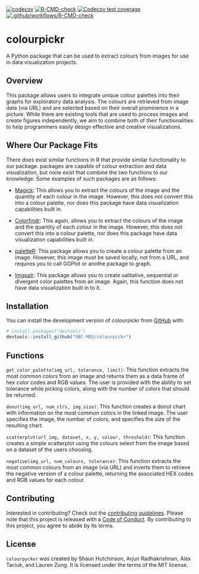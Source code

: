 
<!-- README.md is generated from README.Rmd. Please edit that file -->
<!-- badges: start -->
[![codecov](https://codecov.io/gh/UBC-MDS/colourpickr/branch/main/graph/badge.svg?token=Em5ixKWiyB)](https://codecov.io/gh/UBC-MDS/colourpickr)
[![R-CMD-check](https://github.com/UBC-MDS/colourpickr/actions/workflows/R-CMD-check.yaml/badge.svg)](https://github.com/UBC-MDS/colourpickr/actions/workflows/R-CMD-check.yaml)
[![Codecov test
coverage](https://codecov.io/gh/UBC-MDS/colourpickr/branch/master/graph/badge.svg)](https://app.codecov.io/gh/UBC-MDS/colourpickr?branch=master)
[![.github/workflows/R-CMD-check](https://github.com/UBC-MDS/colourpickr/actions/workflows/.github/workflows/R-CMD-check.yaml/badge.svg)](https://github.com/UBC-MDS/colourpickr/actions/workflows/.github/workflows/R-CMD-check.yaml)
<!-- badges: end -->

# colourpickr

A Python package that can be used to extract colours from images for use
in data visualization projects.

## Overview

This package allows users to integrate unique colour palettes into their
graphs for exploratory data analysis. The colours are retrieved from
image data (via URL) and are selected based on their overall prominence
in a picture. While there are existing tools that are used to process
images and create figures independently, we aim to combine both of their
functionalities to help programmers easily design effective and creative
visualizations.

## Where Our Package Fits

There does exist similar functions in R that provide similar
functionality to our package. packages are capable of colour extraction
and data visualization, but none exist that combine the two functions to
our knowledge. Some examples of such packages are as follows:

-   [Magick](https://docs.ropensci.org/magick/articles/intro.html): This
    allows you to extract the colours of the image and the quantity of
    each colour in the image. However, this does not convert this into a
    colour palette, nor does this package have data visualization
    capabilities built in.

-   [Colorfindr](https://github.com/zumbov2/colorfindr): This again,
    allows you to extract the colours of the image and the quantity of
    each colour in the image. However, this does not convert this into a
    colour palette, nor does this package have data visualization
    capabilities built in.

-   [paletteR](https://github.com/AndreaCirilloAC/paletter): This
    package allows you to create a colour palette from an image.
    However, this image must be saved locally, not from a URL, and
    requires you to call GGPlot or anothe package to graph.

-   [Imgpalr](https://github.com/leonawicz/imgpalr): This package allows
    you to create ualitative, sequential or divergent color palettes
    from an image. Again, this function does not have data visualization
    built in to it.

## Installation

You can install the development version of colourpickr from
[GitHub](https://github.com/) with:

``` r
# install.packages("devtools")
devtools::install_github("UBC-MDS/colourpickr")
```

## Functions

`get_color_palette(img_url, tolerance, limit)`: This function extracts
the most common colors from an image and returns them as a data frame of
hex color codes and RGB values. The user is provided with the ability to
set tolerance while picking colors, along with the number of colors that
should be returned.

`donut(img_url, num_clrs, img_size)`: This function creates a donut
chart with information on the most common colors in the linked image.
The user specifies the image, the number of colors, and specifies the
size of the resulting chart.

`scatterplot(url_img, dataset, x, y, colour, threshold)`: This function
creates a simple scatterplot using the colours select from the image
based on a dataset of the users choosing.

`negative(img_url, num_colours, tolerance)`: This function extracts the
most common colours from an image (via URL) and inverts them to retrieve
the negative version of a colour palette, returning the associated HEX
codes and RGB values for each colour.

## Contributing

Interested in contributing? Check out the [contributing
guidelines](https://github.com/UBC-MDS/colourpickr/blob/master/.github/CONTRIBUTING.md).
Please note that this project is released with a [Code of
Conduct](https://github.com/UBC-MDS/colourpickr/blob/master/CODE_OF_CONDUCT.md).
By contributing to this project, you agree to abide by its terms.

## License

`colourpycker` was created by Shaun Hutchinson, Arjun Radhakrishnan,
Alex Taciuk, and Lauren Zung. It is licensed under the terms of the MIT
license.
